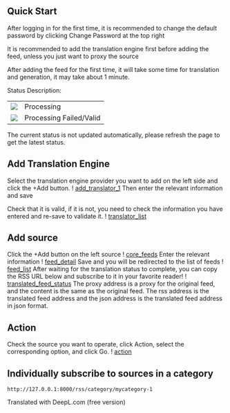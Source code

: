 ## Quick Start

After logging in for the first time, it is recommended to change the default password by clicking Change Password at the top right

It is recommended to add the translation engine first before adding the feed, unless you just want to proxy the source

After adding the feed for the first time, it will take some time for translation and generation, it may take about 1 minute.

Status Description:

<table> <tr> <td><img src=“/assets/icon-loading.svg” width=“20” height=“20”></td> <td>Processing</td> </tr> <tr> <td><img src="/assets/icon-yes. svg“ width=”20“ height=”20“></td> <td>Processing Complete/Valid</td> </tr> <tr> <td><img src=”/assets/icon-no.svg“ width=”20“ height=”20"></td> <td>Processing Failed/Valid</td td> </tr> </table

The current status is not updated automatically, please refresh the page to get the latest status.

## Add Translation Engine
Select the translation engine provider you want to add on the left side and click the +Add button.
! [add_translator_1](/assets/add_translator_1.png)
Then enter the relevant information and save

Check that it is valid, if it is not, you need to check the information you have entered and re-save to validate it.
! [translator_list](/assets/translator_list.png)

## Add source
Click the +Add button on the left source
! [core_feeds](/assets/core_feeds.png)
Enter the relevant information
! [feed_detail](/assets/feed_detail.png)
Save and you will be redirected to the list of feeds
! [feed_list](/assets/feeds_list.png)
After waiting for the translation status to complete, you can copy the RSS URL below and subscribe to it in your favorite reader!
! [translated_feed_status](/assets/feed_status.png)
The proxy address is a proxy for the original feed, and the content is the same as the original feed.
The rss address is the translated feed address and the json address is the translated feed address in json format.

## Action
Check the source you want to operate, click Action, select the corresponding option, and click Go.
! [action](/assets/action.png)

## Individually subscribe to sources in a category

`http://127.0.0.1:8000/rss/category/mycategory-1`

Translated with DeepL.com (free version)